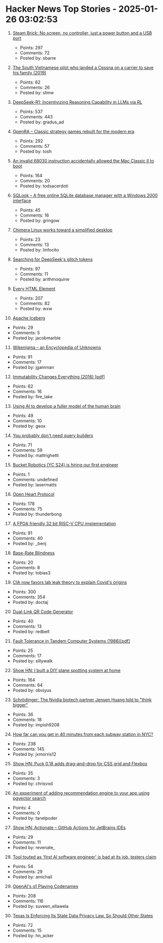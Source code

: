 # Hacker News Top Stories - 2025-01-26 03:02:53

1. [Steam Brick: No screen, no controller, just a power button and a USB port](https://crastinator-pro.github.io/steam-brick/)
   - Points: 297
   - Comments: 72
   - Posted by: sbarre

2. [The South Vietnamese pilot who landed a Cessna on a carrier to save his family (2019)](https://www.historynet.com/maj-buang-lys-daring-feat-to-save-his-family/)
   - Points: 62
   - Comments: 26
   - Posted by: stmw

3. [DeepSeek-R1: Incentivizing Reasoning Capability in LLMs via RL](https://arxiv.org/abs/2501.12948)
   - Points: 537
   - Comments: 443
   - Posted by: gradus_ad

4. [OpenRA – Classic strategy games rebuilt for the modern era](https://www.openra.net/)
   - Points: 292
   - Comments: 57
   - Posted by: tosh

5. [An invalid 68030 instruction accidentally allowed the Mac Classic II to boot](https://www.downtowndougbrown.com/2025/01/the-invalid-68030-instruction-that-accidentally-allowed-the-mac-classic-ii-to-successfully-boot-up/)
   - Points: 164
   - Comments: 20
   - Posted by: todsacerdoti

6. [SQLook – A free online SQLite database manager with a Windows 2000 interface](https://sqlook.com)
   - Points: 45
   - Comments: 16
   - Posted by: gringow

7. [Chimera Linux works toward a simplified desktop](https://lwn.net/Articles/1004324/)
   - Points: 23
   - Comments: 13
   - Posted by: linfocito

8. [Searching for DeepSeek's glitch tokens](https://outsidetext.substack.com/p/anomalous-tokens-in-deepseek-v3-and)
   - Points: 97
   - Comments: 11
   - Posted by: arithmoquine

9. [Every HTML Element](https://iamwillwang.com/dollar/every-html-element/)
   - Points: 207
   - Comments: 82
   - Posted by: wxw

10. [Apache Iceberg](https://iceberg.apache.org/)
   - Points: 29
   - Comments: 5
   - Posted by: jacobmarble

11. [Wikenigma – an Encyclopedia of Unknowns](https://wikenigma.org.uk/start)
   - Points: 91
   - Comments: 17
   - Posted by: jgamman

12. [Immutability Changes Everything (2016) [pdf]](https://www.cidrdb.org/cidr2015/Papers/CIDR15_Paper16.pdf)
   - Points: 62
   - Comments: 16
   - Posted by: fire_lake

13. [Using AI to develop a fuller model of the human brain](https://magazine.ucsf.edu/building-a-silicon-brain)
   - Points: 49
   - Comments: 10
   - Posted by: geox

14. [You probably don't need query builders](https://mattrighetti.com/2025/01/20/you-dont-need-sql-builders)
   - Points: 71
   - Comments: 59
   - Posted by: mattrighetti

15. [Bucket Robotics (YC S24) is hiring our first engineer](undefined)
   - Points: 1
   - Comments: undefined
   - Posted by: lasermatts

16. [Open Heart Protocol](https://openheart.fyi/)
   - Points: 178
   - Comments: 75
   - Posted by: thunderbong

17. [A FPGA friendly 32 bit RISC-V CPU implementation](https://github.com/SpinalHDL/VexRiscv)
   - Points: 91
   - Comments: 40
   - Posted by: _benj

18. [Base-Rate Blindness](https://paulromer.net/base-rate-blindness/)
   - Points: 20
   - Comments: 8
   - Posted by: tobias3

19. [CIA now favors lab leak theory to explain Covid's origins](https://www.nytimes.com/2025/01/25/us/politics/cia-covid-lab-leak.html)
   - Points: 300
   - Comments: 354
   - Posted by: doctaj

20. [Dual-Link QR Code Generator](https://dualqrcode.com/)
   - Points: 40
   - Comments: 13
   - Posted by: redbell

21. [Fault Tolerance in Tandem Computer Systems (1986)[pdf]](https://jimgray.azurewebsites.net/papers/TandemTR86.2_FaultToleranceInTandemComputerSystems.pdf)
   - Points: 25
   - Comments: 17
   - Posted by: sillywalk

22. [Show HN: I built a DIY plane spotting system at home](https://pilane.obviy.us/)
   - Points: 164
   - Comments: 64
   - Posted by: obviyus

23. [Schrödinger: The Nvidia biotech partner Jensen Huang told to "think bigger"](https://hntrbrk.com/schrodinger/)
   - Points: 36
   - Comments: 18
   - Posted by: impish9208

24. [How far can you get in 40 minutes from each subway station in NYC?](https://subwaysheds.com/#11.27/40.7427/-73.9869)
   - Points: 238
   - Comments: 145
   - Posted by: jxmorris12

25. [Show HN: Puck 0.18 adds drag-and-drop for CSS grid and Flexbox](https://github.com/measuredco/puck/releases/tag/v0.18.0)
   - Points: 35
   - Comments: 3
   - Posted by: chrisvxd

26. [An experiment of adding recommendation engine to your app using pgvector search](https://silk.us/blog/vector-search-ai-integration/)
   - Points: 4
   - Comments: 0
   - Posted by: tanelpoder

27. [Show HN: Actionate – GitHub Actions for JetBrains IDEs](https://github.com/revenate/actionate)
   - Points: 29
   - Comments: 11
   - Posted by: revenate_

28. [Tool touted as 'first AI software engineer' is bad at its job, testers claim](https://www.theregister.com/2025/01/23/ai_developer_devin_poor_reviews/)
   - Points: 54
   - Comments: 29
   - Posted by: amichail

29. [OpenAI's o1 Playing Codenames](https://suveenellawela.com/thoughts/codenames-ai)
   - Points: 208
   - Comments: 116
   - Posted by: suveen_ellawela

30. [Texas Is Enforcing Its State Data Privacy Law. So Should Other States](https://www.eff.org/deeplinks/2025/01/texas-enforcing-its-state-data-privacy-law-so-should-other-states)
   - Points: 72
   - Comments: 15
   - Posted by: hn_acker


